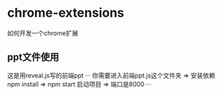 # chrome-extensions
如何开发一个chrome扩展

## ppt文件使用
这是用reveal.js写的前端ppt
···
你需要进入前端ppt.js这个文件夹 => 安装依赖 npm install => npm start 启动项目 => 端口是8000
···
